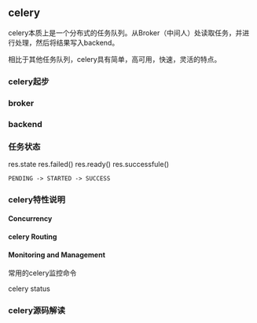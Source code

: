 ## celery

celery本质上是一个分布式的任务队列。从Broker（中间人）处读取任务，并进行处理，然后将结果写入backend。

相比于其他任务队列，celery具有简单，高可用，快速，灵活的特点。

### celery起步

### broker

### backend

### 任务状态

res.state
res.failed()
res.ready()
res.successfule()
```
PENDING -> STARTED -> SUCCESS
```

### celery特性说明

#### Concurrency

#### celery Routing

#### Monitoring and Management

常用的celery监控命令

celery status

### celery源码解读